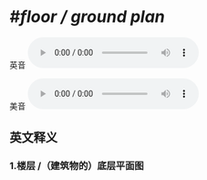 # ***\#floor / ground plan*** 
英音
<audio src="./media/floor plan  ground plan1_AAC.aac" controls="controls"></audio>

美音
<audio src="./media/floor plan  ground plan 2_AAC.aac" controls="controls"></audio>



  

英文释义
---
### 1.**楼层 /（建筑物的）底层平面图**  


